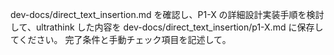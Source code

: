 dev-docs/direct_text_insertion.md を確認し、P1-X の詳細設計実装手順を検討して、ultrathink した内容を dev-docs/direct_text_insertion/p1-X.md に保存してください。
完了条件と手動チェック項目を記述して。
